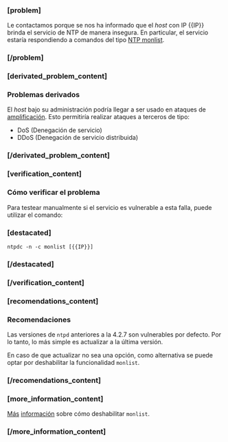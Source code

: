 ### [problem]
Le contactamos porque se nos ha informado que el *host* con IP {{IP}} brinda
el servicio de NTP de manera insegura. En particular, el servicio estaría
respondiendo a comandos del tipo
[NTP monlist](https://www.us-cert.gov/ncas/alerts/TA14-013A).
### [/problem]
### [derivated_problem_content]

### Problemas derivados

El *host* bajo su administración podría llegar a ser usado en ataques de
[amplificación](https://www.us-cert.gov/ncas/alerts/TA14-017A). Esto
permitiría realizar ataques a terceros de tipo:

* DoS (Denegación de servicio)
* DDoS (Denegación de servicio distribuida)
### [/derivated_problem_content]
### [verification_content]

### Cómo verificar el problema

Para testear manualmente si el servicio es vulnerable a esta falla, puede
utilizar el comando:
### [destacated]
    ntpdc -n -c monlist [{{IP}}]
### [/destacated]

### [/verification_content]
### [recomendations_content]

### Recomendaciones

Las versiones de `ntpd` anteriores a la 4.2.7 son vulnerables por
defecto. Por lo tanto, lo más simple es actualizar a la última versión.

En caso de que actualizar no sea una opción, como alternativa se puede
optar por deshabilitar la funcionalidad `monlist`.
### [/recomendations_content]
### [more_information_content]

[Más](http://www.purdue.edu/securepurdue/news/2014/advisory--ntp-amplification-attacks.cfm)
[información](http://www.team-cymru.org/ReadingRoom/Templates/secure-ntp-template.html)
sobre cómo deshabilitar `monlist`.
### [/more_information_content]

